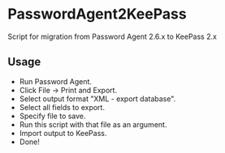 PasswordAgent2KeePass
=====================

Script for migration from Password Agent 2.6.x to KeePass 2.x

Usage
-----
* Run Password Agent.
* Click File -> Print and Export.
* Select output format "XML - export database".
* Select all fields to export.
* Specify file to save.
* Run this script with that file as an argument.
* Import output to KeePass.
* Done!
